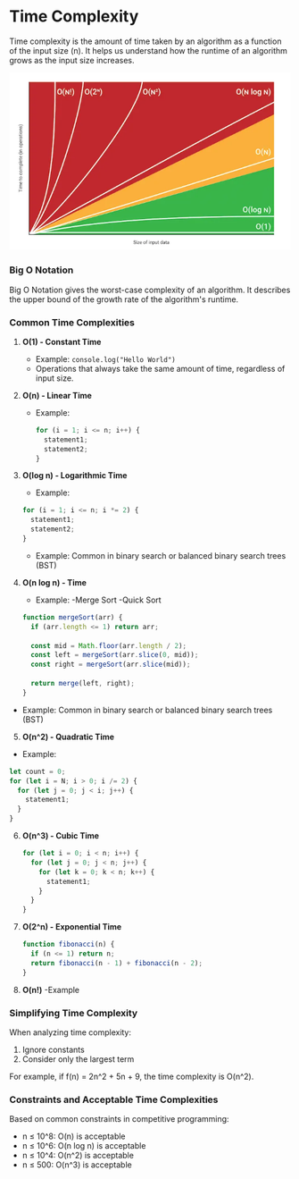 # Time Complexity

Time complexity is the amount of time taken by an algorithm as a function of the input size (n). It helps us understand how the runtime of an algorithm grows as the input size increases.

![min max Heap tree](./img/time-complexity.png)

### Big O Notation

Big O Notation gives the worst-case complexity of an algorithm. It describes the upper bound of the growth rate of the algorithm's runtime.

### Common Time Complexities

1. **O(1) - Constant Time**

   - Example: `console.log("Hello World")`
   - Operations that always take the same amount of time, regardless of input size.

2. **O(n) - Linear Time**
   - Example:
     ```javascript
     for (i = 1; i <= n; i++) {
       statement1;
       statement2;
     }
     ```
3. **O(log n) - Logarithmic Time**

   - Example:

   ```javascript
   for (i = 1; i <= n; i *= 2) {
     statement1;
     statement2;
   }
   ```

   - Example: Common in binary search or balanced binary search trees (BST)

4. **O(n log n) - Time**

   - Example:
     -Merge Sort
     -Quick Sort

   ```javascript
   function mergeSort(arr) {
     if (arr.length <= 1) return arr;

     const mid = Math.floor(arr.length / 2);
     const left = mergeSort(arr.slice(0, mid));
     const right = mergeSort(arr.slice(mid));

     return merge(left, right);
   }
   ```

- Example: Common in binary search or balanced binary search trees (BST)

5. **O(n^2) - Quadratic Time**

- Example:

```javascript
let count = 0;
for (let i = N; i > 0; i /= 2) {
  for (let j = 0; j < i; j++) {
    statement1;
  }
}
```

6. **O(n^3) - Cubic Time**

   ```javascript
   for (let i = 0; i < n; i++) {
     for (let j = 0; j < n; j++) {
       for (let k = 0; k < n; k++) {
         statement1;
       }
     }
   }
   ```

7. **O(2^n) - Exponential Time**

   ```javascript
   function fibonacci(n) {
     if (n <= 1) return n;
     return fibonacci(n - 1) + fibonacci(n - 2);
   }
   ```

8. **O(n!)**
   -Example

### Simplifying Time Complexity

When analyzing time complexity:

1. Ignore constants
2. Consider only the largest term

For example, if f(n) = 2n^2 + 5n + 9, the time complexity is O(n^2).

### Constraints and Acceptable Time Complexities

Based on common constraints in competitive programming:

- n ≤ 10^8: O(n) is acceptable
- n ≤ 10^6: O(n log n) is acceptable
- n ≤ 10^4: O(n^2) is acceptable
- n ≤ 500: O(n^3) is acceptable
